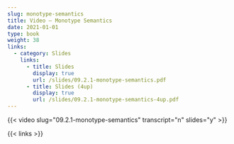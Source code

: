 ```yaml
---
slug: monotype-semantics
title: Video — Monotype Semantics
date: 2021-01-01
type: book
weight: 38
links:
  - category: Slides
    links:
      - title: Slides
        display: true
        url: /slides/09.2.1-monotype-semantics.pdf
      - title: Slides (4up)
        display: true
        url: /slides/09.2.1-monotype-semantics-4up.pdf
---
```


{{< video slug="09.2.1-monotype-semantics" transcript="n" slides="y" >}}

{{< links >}}

